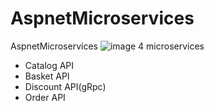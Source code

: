 # AspnetMicroservices
AspnetMicroservices
![image](https://user-images.githubusercontent.com/11647637/140652399-81b98c04-d9be-4b31-90b5-bcef6660c569.png)
4 microservices
 - Catalog API
 - Basket API
 - Discount API(gRpc)
 - Order API
